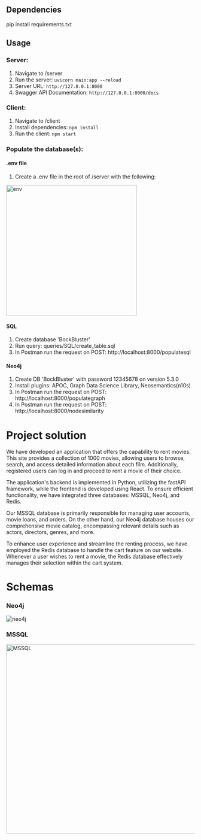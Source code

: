 ## Dependencies
pip install requirements.txt

## Usage

### Server:
1. Navigate to /server
2. Run the server: `uvicorn main:app --reload`
3. Server URL: `http://127.0.0.1:8000`
4. Swagger API Documentation: `http://127.0.0.1:8000/docs`

### Client:
1. Navigate to /client
2. Install dependencies: `npm install`
3. Run the client: `npm start`

### Populate the database(s):
#### .env file
1. Create a .env file in the root of /server with the following:
<img width="349" alt="env" src="https://github.com/FrederikBA/DatabaseExam/assets/61831295/7ea71e71-ea53-4690-8a21-469b55698ee9">



#### SQL
1. Create database 'BockBluster'
1. Run query: queries/SQL/create_table.sql
2. In Postman run the request on POST: http://localhost:8000/populatesql

#### Neo4j
1. Create DB 'BockBluster' with password 12345678 on version 5.3.0
2. Install plugins: APOC, Graph Data Science Library, Neosemantics(n10s)
3. In Postman run the request on POST: http://localhost:8000/populategraph
4. In Postman run the request on POST: http://localhost:8000/nodesimilarity


# Project solution
We have developed an application that offers the capability to rent movies. This site provides a collection of 1000 movies, allowing users to browse, search, and access detailed information about each film. Additionally, registered users can log in and proceed to rent a movie of their choice.

The application's backend is implemented in Python, utilizing the fastAPI framework, while the frontend is developed using React. To ensure efficient functionality, we have integrated three databases: MSSQL, Neo4j, and Redis.

Our MSSQL database is primarily responsible for managing user accounts, movie loans, and orders. On the other hand, our Neo4j database houses our comprehensive movie catalog, encompassing relevant details such as actors, directors, genres, and more.

To enhance user experience and streamline the renting process, we have employed the Redis database to handle the cart feature on our website. Whenever a user wishes to rent a movie, the Redis database effectively manages their selection within the cart system.


# Schemas
### Neo4j
![neo4j](https://github.com/FrederikBA/DatabaseExam/assets/61831295/03652f66-5fab-48a2-8f80-1bf55d545eec)



### MSSQL
<img width="507" alt="MSSQL" src="https://github.com/FrederikBA/DatabaseExam/assets/61831295/d061f4a3-131b-4b74-a9dc-8524d8c1120a">

